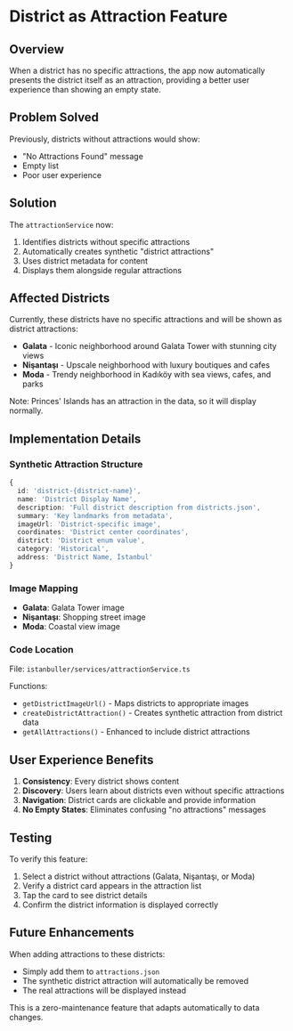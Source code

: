 # District as Attraction Feature

## Overview
When a district has no specific attractions, the app now automatically presents the district itself as an attraction, providing a better user experience than showing an empty state.

## Problem Solved
Previously, districts without attractions would show:
- "No Attractions Found" message
- Empty list
- Poor user experience

## Solution
The `attractionService` now:
1. Identifies districts without specific attractions
2. Automatically creates synthetic "district attractions"
3. Uses district metadata for content
4. Displays them alongside regular attractions

## Affected Districts
Currently, these districts have no specific attractions and will be shown as district attractions:
- **Galata** - Iconic neighborhood around Galata Tower with stunning city views
- **Nişantaşı** - Upscale neighborhood with luxury boutiques and cafes
- **Moda** - Trendy neighborhood in Kadıköy with sea views, cafes, and parks

Note: Princes' Islands has an attraction in the data, so it will display normally.

## Implementation Details

### Synthetic Attraction Structure
```typescript
{
  id: 'district-{district-name}',
  name: 'District Display Name',
  description: 'Full district description from districts.json',
  summary: 'Key landmarks from metadata',
  imageUrl: 'District-specific image',
  coordinates: 'District center coordinates',
  district: 'District enum value',
  category: 'Historical',
  address: 'District Name, İstanbul'
}
```

### Image Mapping
- **Galata**: Galata Tower image
- **Nişantaşı**: Shopping street image
- **Moda**: Coastal view image

### Code Location
File: `istanbuller/services/attractionService.ts`

Functions:
- `getDistrictImageUrl()` - Maps districts to appropriate images
- `createDistrictAttraction()` - Creates synthetic attraction from district data
- `getAllAttractions()` - Enhanced to include district attractions

## User Experience Benefits

1. **Consistency**: Every district shows content
2. **Discovery**: Users learn about districts even without specific attractions
3. **Navigation**: District cards are clickable and provide information
4. **No Empty States**: Eliminates confusing "no attractions" messages

## Testing

To verify this feature:
1. Select a district without attractions (Galata, Nişantaşı, or Moda)
2. Verify a district card appears in the attraction list
3. Tap the card to see district details
4. Confirm the district information is displayed correctly

## Future Enhancements

When adding attractions to these districts:
- Simply add them to `attractions.json`
- The synthetic district attraction will automatically be removed
- The real attractions will be displayed instead

This is a zero-maintenance feature that adapts automatically to data changes.
